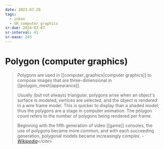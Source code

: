 ```yaml
---
date: 2023-07-20
tags:
  - inbox
  - SR_computer_graphics
sr-due: 2024-03-07
sr-interval: 41
sr-ease: 243
---
```


# Polygon (computer graphics)

> Polygons are used in [[computer_graphics|computer graphics]] to compose images
> that are three-dimensional in [[polygon_mesh|appearance]].
>
> Usually (but not always) triangular, polygons arise when an object's surface
> is modeled, vertices are selected, and the object is rendered in a wire frame
> model. This is quicker to display than a shaded model; thus the polygons are a
> stage in computer animation. The polygon count refers to the number of
> polygons being rendered per frame.
>
> Beginning with the fifth generation of video [[game]] consoles, the use of
> polygons became more common, and with each succeeding generation, polygonal
> models became increasingly complex.
> - <cite>[Wikipedia](https://en.wikipedia.org/wiki/Polygon_\(computer_graphics\))</cite>
